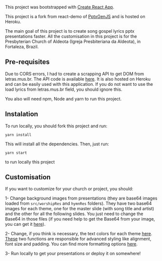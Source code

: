 This project was bootstrapped with [Create React App](https://github.com/facebook/create-react-app).

This project is a fork from react-demo of [PptxGenJS](https://github.com/gitbrent/PptxGenJS/tree/master/demos/react-demo) and is hosted on Heroku.

The main goal of this project is to create song gospel lyrics pptx presentations faster. All the customisation in this project is for the Presbyterian Church of Aldeota (Igreja Presbiteriana da Aldeota), in Fortaleza, Brazil.

## Pre-requisites

Due to CORS errors, I had to create a scrapping API to get DOM from letras.mus.br. The API code is available [here](https://github.com/renanbandeira/lyrics-scrapping). It is also hosted on Heroku and can be easily used with this application. If you do not want to use the load lyrics from letras.mus.br field, you should ignore this.

You also will need npm, Node and yarn to run this project.

## Instalation

To run locally, you should fork this project and run:

```
yarn install
```

This will install all the dependencies. Then, just run:
```
yarn start
```
to run locally this project

## Customisation

If you want to customize for your church or project, you should:

1- Change background images from presentations (they are base64 images loaded from `src/worshipRes` and `hymnRes` folders). They have two base64 images for each theme, one for the master slide (with song title and artist) and the other for all the following slides. You just need to change the Base64 in those files (if you need help to get the Base64 from your image, you can get it [here](https://www.base64-image.de/)).

2- Change, if you think is necessary, the text colors for each theme [here](https://github.com/renanbandeira/slides-ipa/blob/master/src/themes.tsx). [These](https://github.com/renanbandeira/slides-ipa/blob/master/src/tstest/slideGenerator.tsx#L82-L130) two functions are responsible for advanced styling like alignment, font size and padding. You can find more formatting options [here](https://gitbrent.github.io/PptxGenJS/docs/api-text.html).

3- Run locally to get your presentations or deploy it on somewhere!
